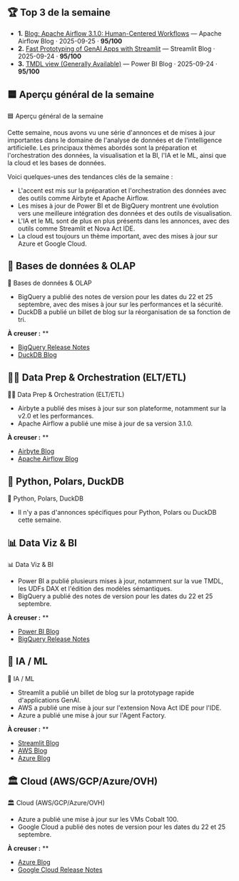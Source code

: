 ## 🏆 Top 3 de la semaine

- **1.** [Blog: Apache Airflow 3.1.0: Human-Centered Workflows](/blog/airflow-3.1.0/) — Apache Airflow Blog · 2025-09-25 · **95/100**
- **2.** [Fast Prototyping of GenAI Apps with Streamlit](https://blog.streamlit.io/fast-prototyping-of-genai-apps-with-streamlit/) — Streamlit Blog · 2025-09-24 · **95/100**
- **3.** [TMDL view (Generally Available)](https://powerbi.microsoft.com/en-us/blog/tmdl-view-generally-available/) — Power BI Blog · 2025-09-24 · **95/100**

## 🟦 Aperçu général de la semaine

🟦 Aperçu général de la semaine

Cette semaine, nous avons vu une série d'annonces et de mises à jour importantes dans le domaine de l'analyse de données et de l'intelligence artificielle. Les principaux thèmes abordés sont la préparation et l'orchestration des données, la visualisation et la BI, l'IA et le ML, ainsi que la cloud et les bases de données.

Voici quelques-unes des tendances clés de la semaine :

* L'accent est mis sur la préparation et l'orchestration des données avec des outils comme Airbyte et Apache Airflow.
* Les mises à jour de Power BI et de BigQuery montrent une évolution vers une meilleure intégration des données et des outils de visualisation.
* L'IA et le ML sont de plus en plus présents dans les annonces, avec des outils comme Streamlit et Nova Act IDE.
* La cloud est toujours un thème important, avec des mises à jour sur Azure et Google Cloud.

## 🔢 Bases de données & OLAP

🔢 Bases de données & OLAP

* BigQuery a publié des notes de version pour les dates du 22 et 25 septembre, avec des mises à jour sur les performances et la sécurité.
* DuckDB a publié un billet de blog sur la réorganisation de sa fonction de tri.

**À creuser :**
**
- [BigQuery Release Notes](https://cloud.google.com/bigquery/docs/release-notes)
- [DuckDB Blog](https://duckdb.org/)

## 👨‍🔧 Data Prep & Orchestration (ELT/ETL)

👨‍🔧 Data Prep & Orchestration (ELT/ETL)

* Airbyte a publié des mises à jour sur son plateforme, notamment sur la v2.0 et les performances.
* Apache Airflow a publié une mise à jour de sa version 3.1.0.

**À creuser :**
**
- [Airbyte Blog](https://airbyte.com/blog)
- [Apache Airflow Blog](/blog/airflow-3.1.0/)

## 🐍 Python, Polars, DuckDB

🐍 Python, Polars, DuckDB

* Il n'y a pas d'annonces spécifiques pour Python, Polars ou DuckDB cette semaine.

## 📊 Data Viz & BI

📊 Data Viz & BI

* Power BI a publié plusieurs mises à jour, notamment sur la vue TMDL, les UDFs DAX et l'édition des modèles sémantiques.
* BigQuery a publié des notes de version pour les dates du 22 et 25 septembre.

**À creuser :**
**
- [Power BI Blog](https://powerbi.microsoft.com/en-us/blog)
- [BigQuery Release Notes](https://cloud.google.com/bigquery/docs/release-notes)

## 🔬 IA / ML

🔬 IA / ML

* Streamlit a publié un billet de blog sur la prototypage rapide d'applications GenAI.
* AWS a publié une mise à jour sur l'extension Nova Act IDE pour l'IDE.
* Azure a publié une mise à jour sur l'Agent Factory.

**À creuser :**
**
- [Streamlit Blog](https://blog.streamlit.io)
- [AWS Blog](https://aws.amazon.com/blogs/aws)
- [Azure Blog](https://azure.microsoft.com/en-us/blog)

## 🏛️ Cloud (AWS/GCP/Azure/OVH)

🏛️ Cloud (AWS/GCP/Azure/OVH)

* Azure a publié une mise à jour sur les VMs Cobalt 100.
* Google Cloud a publié des notes de version pour les dates du 22 et 25 septembre.

**À creuser :**
**
- [Azure Blog](https://azure.microsoft.com/en-us/blog)
- [Google Cloud Release Notes](https://cloud.google.com/release-notes)
